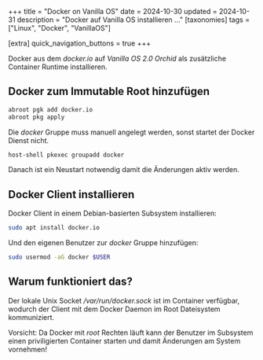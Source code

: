 +++
title = "Docker on Vanilla OS"
date = 2024-10-30
updated = 2024-10-31
description = "Docker auf Vanilla OS installieren ..."
[taxonomies]
tags = ["Linux", "Docker", "VanillaOS"]

[extra]
quick_navigation_buttons = true
+++

Docker aus dem _docker.io_  auf _Vanilla OS 2.0 Orchid_ als zusätzliche
Container Runtime installieren.

## Docker zum Immutable Root hinzufügen

```bash
abroot pgk add docker.io  
abroot pkg apply
```

Die _docker_ Gruppe muss manuell angelegt werden, sonst startet der Docker Dienst nicht.

```bash
host-shell pkexec groupadd docker  
```

Danach ist ein Neustart notwendig damit die Änderungen aktiv werden.

## Docker Client installieren

Docker Client in einem Debian-basierten Subsystem installieren:

```bash
sudo apt install docker.io
```

Und den eigenen Benutzer zur _docker_ Gruppe hinzufügen:  

```bash 
sudo usermod -aG docker $USER
```

## Warum funktioniert das?  

Der lokale Unix Socket _/var/run/docker.sock_ ist im Container verfügbar,
wodurch der Client mit dem Docker Daemon im Root Dateisystem kommuniziert.

Vorsicht: Da Docker mit _root_ Rechten läuft kann der Benutzer im Subsystem
einen priviligierten Container starten und damit Änderungen am System vornehmen!
